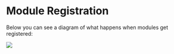 # Module Registration

Below you can see a diagram of what happens when modules get registered:

![](https://github.com/ortus/coldbox-platform-documentation/tree/24d3f3d16693b36ca41bf5ce0329c6ff33316ef0/images/ModulesRegistration.jpg)

